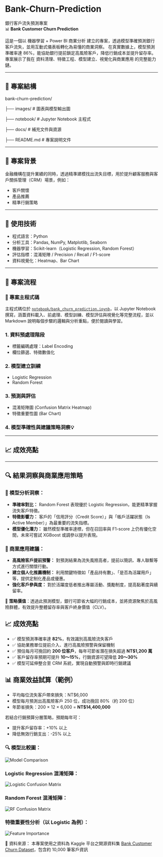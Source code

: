 # Bank-Churn-Prediction  
銀行客戶流失預測專案  
📊 **Bank Customer Churn Prediction**

這是一個以 機器學習 + Power BI 商業分析 建立的專案，透過模型準確預測銀行客戶流失，並用互動式儀表板轉化為易懂的商業洞察。
在真實數據上，模型預測準確率達 86%，能協助銀行提前鎖定高風險客戶，降低行銷成本並提升留存率。
專案展示了我在 資料清理、特徵工程、模型建立、視覺化與商業應用 的完整能力鏈。


---

## 📁 專案結構

bank-churn-prediction/

├── images/   # 圖表與模型輸出圖

├── notebook/ # Jupyter Notebook 主程式

├── docs/     # 補充文件與資源

├── README.md # 專案說明文件

---

## 📌 專案背景

金融機構在提升業績的同時，透過精準建模找出流失目標，用於提升顧客服務與客戶關係管理（CRM）場景，例如：

- 客戶關懷
- 產品推薦
- 精準行銷策略

---

## 🧠 使用技術

- 程式語言：Python  
- 分析工具：Pandas, NumPy, Matplotlib, Seaborn  
- 機器學習：Scikit-learn（Logistic Regression, Random Forest）  
- 評估指標：混淆矩陣 / Precision / Recall / F1-score  
- 資料視覺化：Heatmap、Bar Chart  

---

## 🔁 專案流程

### 📓 專案主程式碼  
主程式碼位於 [`notebook/bank_churn_prediction.ipynb`](notebook/bank_churn_prediction.ipynb)，以 Jupyter Notebook 撰寫，涵蓋資料載入、前處理、模型訓練、模型評估與視覺化等完整流程，並以 Markdown 說明每個步驟的邏輯與分析重點，便於閱讀與學習。

### 1. 資料預處理階段  
- 標籤編碼處理：Label Encoding  
- 欄位篩選、特徵數值化  

### 2. 模型建立訓練  
- Logistic Regression  
- Random Forest  

### 3. 預測與評估  
- 混淆矩陣圖 (Confusion Matrix Heatmap)  
- 特徵重要性圖 (Bar Chart)  

### 4. 模型準確性與建議策略洞察💡

---

## 📈 成效亮點

---

## 🔍 結果洞察與商業應用策略

### 📌 模型分析洞察：
- **準確率對比：** Random Forest 表現優於 Logistic Regression，能更精準掌握流失客戶特徵。
- **特徵影響力：** 客戶的「信用評分（Credit Score）」與「帳戶活躍狀態（Is Active Member）」為最重要的流失指標。
- **模型優化潛力：** 雖然模型準確率達標，但在召回率與 F1-score 上仍有優化空間，未來可嘗試 XGBoost 或調參以提升表現。

### 💼 商業應用建議：
- **高風險客戶提前預警：** 對預測結果為流失風險高者，提前以簡訊、專人聯繫等方式進行關懷行動。
- **建立個人化推薦機制：** 利用關鍵特徵如「產品持有數」、「是否為活躍用戶」等，提供定制化產品或優惠。
- **強化客戶參與度：** 對於活躍度低者推出專屬活動、獎勵制度，提高黏著度與續留率。

📣 **策略價值**：透過此預測模型，銀行可節省大幅的行銷成本，並將資源聚焦於高風險群體，有效提升整體留存率與客戶終身價值（CLV）。

## 📈 成效亮點

- ✅ 模型預測準確率達 **82%**，有效識別高風險流失客戶
- ✅ 協助業務單位提前介入、進行高風險預警與保留機制
- ✅ 預估每月可挽回約 **200 位客戶**，每年可節省潛在損失超過 **NT$1,200 萬**
- ✅ 客戶留存率預期可提升 **10～15%**，行銷資源可望降低 **20～30%**
- ✅ 模型可延伸整合至 CRM 系統，實現自動預警與即時行銷建議

   
## 📊 商業效益試算（範例）

- 平均每位流失客戶帶來損失：NT$6,000
- 模型每月預測出高風險客戶 250 位，成功挽回 80%（約 200 位）
- 年節省損失：200 × 12 × 6,000 = **NT$14,400,000**

若結合行銷預算分層策略，預期每年可：
- 提升客戶留存率：+10% 以上
- 降低無效行銷支出：-25% 以上


### 🔍 模型比較圖：
![Model Comparison](images/model_comparison.png)

### Logistic Regression 混淆矩陣：
![Logistic Confusion Matrix](images/confusion_logistic.png)

### Random Forest 混淆矩陣：
![RF Confusion Matrix](images/confusion_rf.png)

### 特徵重要性分析（以 Logistic 為例）：
![Feature Importance](images/feature_importance_logistic.png)


📁 資料來源：
本專案使用之資料為 Kaggle 平台之開源資料集 [Bank Customer Churn Dataset](https://www.kaggle.com/datasets/gauravtopre/bank-customer-churn-dataset)，包含約 10,000 筆客戶資訊
